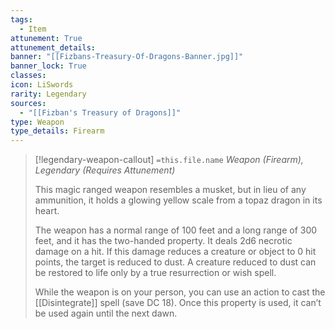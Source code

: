 ```yaml
---
tags:
  - Item
attunement: True
attunement_details: 
banner: "[[Fizbans-Treasury-Of-Dragons-Banner.jpg]]"
banner_lock: True
classes:
icon: LiSwords
rarity: Legendary
sources:
  - "[[Fizban's Treasury of Dragons]]"
type: Weapon
type_details: Firearm
---
```

>[!legendary-weapon-callout] `=this.file.name`
>*Weapon (Firearm), Legendary (Requires Attunement)*
>
>This magic ranged weapon resembles a musket, but in lieu of any ammunition, it holds a glowing yellow scale from a topaz dragon in its heart.
>
>The weapon has a normal range of 100 feet and a long range of 300 feet, and it has the two-handed property. It deals 2d6 necrotic damage on a hit. If this damage reduces a creature or object to 0 hit points, the target is reduced to dust. A creature reduced to dust can be restored to life only by a true resurrection or wish spell.
>
>While the weapon is on your person, you can use an action to cast the [[Disintegrate]] spell (save DC 18). Once this property is used, it can’t be used again until the next dawn.
>
>
